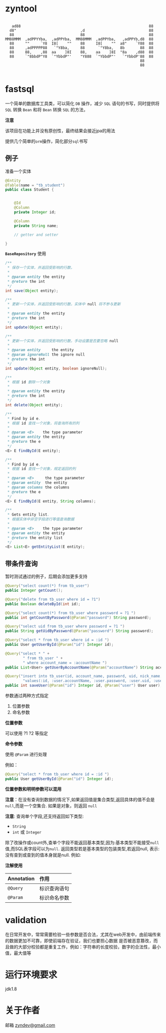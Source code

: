 # zyntool
```
                                                                     
   ad88                                                          88  
  d8"                             ,d                             88  
  88                              88                             88  
MM88MMM  ,adPPYYba,  ,adPPYba,  MM88MMM  ,adPPYba,   ,adPPYb,d8  88  
  88     ""     `Y8  I8[    ""    88     I8[    ""  a8"    `Y88  88  
  88     ,adPPPPP88   `"Y8ba,     88      `"Y8ba,   8b       88  88  
  88     88,    ,88  aa    ]8I    88,    aa    ]8I  "8a    ,d88  88  
  88     `"8bbdP"Y8  `"YbbdP"'    "Y888  `"YbbdP"'   `"YbbdP'88  88  
                                                             88      
                                                             88      
     
```

# fastsql

一个简单的数据库工具类，可以简化 `DB` 操作，减少 `SQL` 语句的书写，同时提供将 `SQL` 转换 `Bean` 和将 `Bean` 转换 `SQL` 的方法，

**注意**

该项目在功能上并没有原创性，最终结果会接近jpa的用法

提供几个简单的`orm`操作，简化部分`sql`书写

## 例子

准备一个实体

```java
@Entity
@Table(name = "tb_student")
public class Student {


    @Id
    @Column
    private Integer id;

    @Column
    private String name;

    // getter and setter

}
```

**`BaseRepository`** 使用
```java
/**
 * 保存一个实体，并返回受影响的行数，
 *
 * @param entity the entity
 * @return the int
 */
int save(Object entity);

/**
 * 更新一个实体，并返回受影响的行数，实体中 null 将不参与更新
 *
 * @param entity the entity
 * @return the int
 */
int update(Object entity);

/**
 * 更新一个实体，并返回受影响的行数，手动设置是否要忽略 null
 *
 * @param entity     the entity
 * @param ignoreNull the ignore null
 * @return the int
 */
int update(Object entity, boolean ignoreNull);

/**
 * 根据 id 删除一个对象
 *
 * @param entity the entity
 * @return the int
 */
int delete(Object entity);

/**
 * Find by id e.
 * 根据 id 查找一个对象，将查询所有的列
 *
 * @param <E>    the type parameter
 * @param entity the entity
 * @return the e
 */
<E> E findById(E entity);

/**
 * Find by id e.
 * 根据 id 查找一个对象，规定返回的列
 *
 * @param <E>     the type parameter
 * @param entity  the entity
 * @param columns the columns
 * @return the e
 */
<E> E findById(E entity, String columns);

/**
 * Gets entity list.
 * 根据实体中非空字段进行等值查询数据
 *
 * @param <E>    the type parameter
 * @param entity the entity
 * @return the entity list
 */
<E> List<E> getEntityList(E entity);
```

## 带条件查询

暂时测试通过的例子，后期会添加更多支持

```java
@Query("select count(*) from tb_user")
public Integer getCount();

@Query("delete from tb_user where id = ?1")
public Boolean deleteById(int id);

@Query("select count(*) from tb_user where password = ?1 ")
public int getCountByPassword(@Param("password") String password);

@Query("select uid from tb_user where password = ?1 ")
public String getUidByPassword(@Param("password") String password);

@Query("select * from tb_user where id = :id ")
public User getUserById(@Param("id") Integer id);

@Query("select * " +
        " from tb_user " +
        " where account_name = :accountName ")
public List<User> getUserByAccountName(@Param("accountName") String accountName);

@Query("insert into tb_user(id, account_name, password, uid, nick_name, register_time, update_time) " +
        "values(:id, :user.accountName, :user.password, :user.uid, :user.nickName, :user.registerTime, :user.updateTime )")
public int saveUser(@Param("id") Integer id, @Param("user") User user);
```

参数通过两种方式指定
1. 位置参数
2. 命名参数

**位置参数**

可以使用 ?1 ?2 等指定

**命令参数**

使用 `@Param` 进行处理

例如：

```java
@Query("select * from tb_user where id = :id ")
public User getUserById(@Param("id") Integer id);
```

**位置参数和明明参数可以混用**



**注意**：在没有查询到数据的情况下,如果返回值是集合类型,返回具体的值不会是`null`,而是一个空集合. 如果是对象，则返回 `null` 


**注意**: 查询单个字段,还支持返回如下类型:
- `String`
- `int` 或 `Integer`

除了改操作或count外,查单个字段不能返回基本类型,因为:基本类型不能接受`null`值,而SQL表字段可以为`null`.
返回类型若是基本类型的包装类型,若返回null, 表示:没有查到或查到的值本身就是null.
例如: 

**注解使用**

| Annotation | 作用 |
|:---|:---|
|`@Query`|标识查询语句|
|`@Param`|标识命名参数|


# validation

在日常开发中，常常需要检验一些参数是否合法，尤其在web开发中，由前端传来的数据更加不可靠，即使前端存在验证，我们也要担心数据
是否被恶意篡改，而且做的大部分校验都是重复工作，例如：字符串的长度校验，数字的合法性，最小值，最大值等

# 运行环境要求
jdk1.8

# 关于作者

邮箱 zyndev@gmail.com
